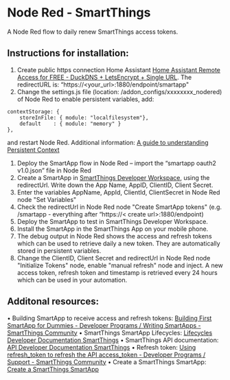 # Node Red - SmartThings

A Node Red flow to daily renew SmartThings access tokens.

## Instructions for installation:

1. Create public https connection Home Assistant [Home Assistant Remote Access for FREE - DuckDNS + LetsEncrypt + Single URL](https://www.youtube.com/watch?v=AK5E2T5tWyM). The redirectURL is: “https://<your_url>:1880/endpoint/smartapp"
1. Change the settings.js file (location: /addon_configs/xxxxxxxx_nodered) of Node Red to enable persistent variables, add:
```
contextStorage: {
	storeInFile: { module: "localfilesystem"},
    default    : { module: "memory" }
}, 
```
and restart Node Red. Additional information: [A guide to understanding Persistent Context](https://discourse.nodered.org/t/a-guide-to-understanding-persistent-context/4115)
1. Deploy the SmartApp flow in Node Red – import the “smartapp oauth2 v1.0.json” file in Node Red
1. Create a SmartApp in [SmartThings Developer Workspace](https://developer.smartthings.com/workspace), using the redirectUrl. Write down the App Name, AppID, ClientID, Client Secret.
1. Enter the variables AppName, AppId, ClientId, ClientSecret in Node Red node "Set Variables"
1. Check the redirectUrl in Node Red node "Create SmartApp tokens" (e.g. /smartapp - everything after “https://< create url>:1880/endpoint)
1. Deploy the SmartApp to test in SmartThings Developer Workspace.
1. Install the SmartApp in the SmartThings App on your mobile phone.
1. The debug output in Node Red shows the access and refresh tokens which can be used to retrieve daily a new token. They are automatically stored in persistent variables.
1. Change the ClientID, Client Secret and redirectUrl in Node Red node "Initialize Tokens" node, enable "manual refresh" node and inject. A new access token, refresh token and timestamp is retrieved every 24 hours which can be used in your automation.

## Additonal resources:
•	Building SmartApp to receive access and refresh tokens: [Building First SmartApp for Dummies - Developer Programs / Writing SmartApps - SmartThings Community](https://community.smartthings.com/t/building-first-smartapp-for-dummies/251219)
•	SmartThings SmartApp Lifecycles: [Lifecycles Developer Documentation SmartThings](https://developer.smartthings.com/docs/connected-services/lifecycles)
•	SmartThings API documentation: [API Developer Documentation SmartThings](https://developer.smartthings.com/docs/api/public)
•	Refresh token: [Using refresh_token to refresh the API access_token - Developer Programs / Support - SmartThings Community](https://community.smartthings.com/t/using-refresh-token-to-refresh-the-api-access-token/240168)
•	Create a SmartThings SmartApp: [Create a SmartThings SmartApp](https://ndiesslin.com/blog/creating-a-smartthings-smartapp-part-1/)